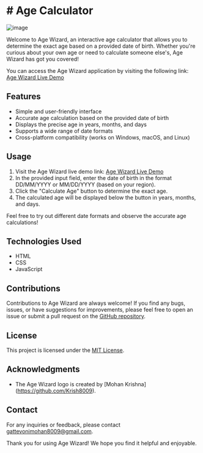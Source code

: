# # Age Calculator

![image](https://github.com/Alok-2002/Age_Wizard_An_Age_Calculator/assets/93814546/06b72895-69d2-425b-852c-50946b8859e6)

Welcome to Age Wizard, an interactive age calculator that allows you to determine the exact age based on a provided date of birth. Whether you're curious about your own age or need to calculate someone else's, Age Wizard has got you covered!

You can access the Age Wizard application by visiting the following link: [Age Wizard Live Demo](https://age-wizard.vercel.app)

## Features

- Simple and user-friendly interface
- Accurate age calculation based on the provided date of birth
- Displays the precise age in years, months, and days
- Supports a wide range of date formats
- Cross-platform compatibility (works on Windows, macOS, and Linux)

## Usage

1. Visit the Age Wizard live demo link: [Age Wizard Live Demo](https://age-wizard.vercel.app)
2. In the provided input field, enter the date of birth in the format DD/MM/YYYY or MM/DD/YYYY (based on your region).
3. Click the "Calculate Age" button to determine the exact age.
4. The calculated age will be displayed below the button in years, months, and days.

Feel free to try out different date formats and observe the accurate age calculations!

## Technologies Used

- HTML
- CSS
- JavaScript

## Contributions

Contributions to Age Wizard are always welcome! If you find any bugs, issues, or have suggestions for improvements, please feel free to open an issue or submit a pull request on the [GitHub repository](https://github.com/Alok-2002/Age_Wizard_An_Age_Calculator/tree/main).

## License

This project is licensed under the [MIT License](https://opensource.org/licenses/MIT).

## Acknowledgments

- The Age Wizard logo is created by [Mohan Krishna] (https://github.com/Krish8009).


## Contact

For any inquiries or feedback, please contact [gattevonimohan8009@gmail.com](mailto:gattevonimohan8009@gmail.com).

Thank you for using Age Wizard! We hope you find it helpful and enjoyable.
